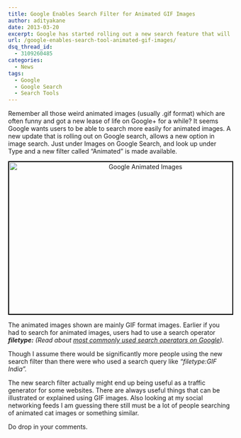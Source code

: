 ```yaml
---
title: Google Enables Search Filter for Animated GIF Images
author: adityakane
date: 2013-03-20
excerpt: Google has started rolling out a new search feature that will allow users to search for animated images in GIF format. Previously such images could be searched only using a search operator.
url: /google-enables-search-tool-animated-gif-images/
dsq_thread_id:
  - 3109260485
categories:
  - News
tags:
  - Google
  - Google Search
  - Search Tools
---
```

Remember all those weird animated images (usually .gif format) which are often funny and got a new lease of life on Google+ for a while? It seems Google wants users to be able to search more easily for animated images. A new update that is rolling out on Google search, allows a new option in image search. Just under Images on Google Search, and look up under Type and a new filter called &#8220;Animated&#8221; is made available.

<p style="text-align: center;">
  <a href="http://cdn.devilsworkshop.org/files/2013/03/Google-Animated-Images.png"><img class="aligncenter size-medium wp-image-72361" style="border: 2px solid black;" alt="Google Animated Images" src="http://cdn.devilsworkshop.org/files/2013/03/Google-Animated-Images-600x342.png" width="600" height="342" /></a>
</p>

The animated images shown are mainly GIF format images. Earlier if you had to search for animated images, users had to use a search operator ***filetype:** (Read about [most commonly used search operators on Google][1]).*

Though I assume there would be significantly more people using the new search filter than there were who used a search query like *&#8220;filetype:GIF India&#8221;.*

The new search filter actually might end up being useful as a traffic generator for some websites. There are always useful things that can be illustrated or explained using GIF images. Also looking at my social networking feeds I am guessing there still must be a lot of people searching of animated cat images or something similar.

Do drop in your comments.

 [1]: http://devilsworkshop.org/tips/6-most-frequently-used-google-search-operators-for-better-searching/794/ "Most commonly used Google Search operators"
